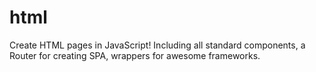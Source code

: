 # html
Create HTML pages in JavaScript! Including all standard components, a Router for creating SPA, wrappers for awesome frameworks.
